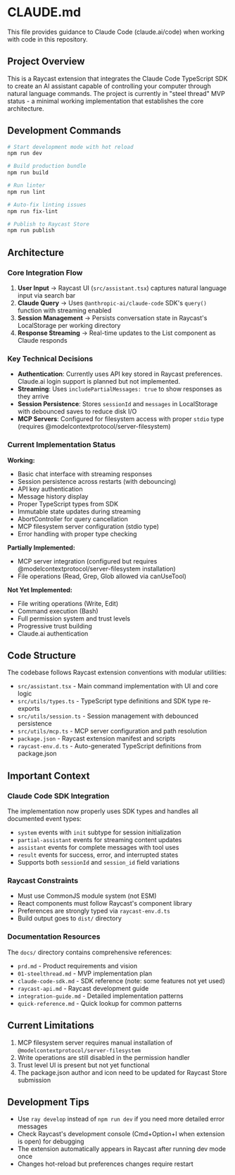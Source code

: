# CLAUDE.md

This file provides guidance to Claude Code (claude.ai/code) when working with code in this repository.

## Project Overview

This is a Raycast extension that integrates the Claude Code TypeScript SDK to create an AI assistant capable of controlling your computer through natural language commands. The project is currently in "steel thread" MVP status - a minimal working implementation that establishes the core architecture.

## Development Commands

```bash
# Start development mode with hot reload
npm run dev

# Build production bundle
npm run build

# Run linter
npm run lint

# Auto-fix linting issues
npm run fix-lint

# Publish to Raycast Store
npm run publish
```

## Architecture

### Core Integration Flow
1. **User Input** → Raycast UI (`src/assistant.tsx`) captures natural language input via search bar
2. **Claude Query** → Uses `@anthropic-ai/claude-code` SDK's `query()` function with streaming enabled
3. **Session Management** → Persists conversation state in Raycast's LocalStorage per working directory
4. **Response Streaming** → Real-time updates to the List component as Claude responds

### Key Technical Decisions

- **Authentication**: Currently uses API key stored in Raycast preferences. Claude.ai login support is planned but not implemented.
- **Streaming**: Uses `includePartialMessages: true` to show responses as they arrive
- **Session Persistence**: Stores `sessionId` and `messages` in LocalStorage with debounced saves to reduce disk I/O
- **MCP Servers**: Configured for filesystem access with proper `stdio` type (requires @modelcontextprotocol/server-filesystem)

### Current Implementation Status

**Working:**
- Basic chat interface with streaming responses
- Session persistence across restarts (with debouncing)
- API key authentication
- Message history display
- Proper TypeScript types from SDK
- Immutable state updates during streaming
- AbortController for query cancellation
- MCP filesystem server configuration (stdio type)
- Error handling with proper type checking

**Partially Implemented:**
- MCP server integration (configured but requires @modelcontextprotocol/server-filesystem installation)
- File operations (Read, Grep, Glob allowed via canUseTool)

**Not Yet Implemented:**
- File writing operations (Write, Edit)
- Command execution (Bash)
- Full permission system and trust levels
- Progressive trust building
- Claude.ai authentication

## Code Structure

The codebase follows Raycast extension conventions with modular utilities:

- `src/assistant.tsx` - Main command implementation with UI and core logic
- `src/utils/types.ts` - TypeScript type definitions and SDK type re-exports
- `src/utils/session.ts` - Session management with debounced persistence
- `src/utils/mcp.ts` - MCP server configuration and path resolution
- `package.json` - Raycast extension manifest and scripts
- `raycast-env.d.ts` - Auto-generated TypeScript definitions from package.json

## Important Context

### Claude Code SDK Integration
The implementation now properly uses SDK types and handles all documented event types:
- `system` events with `init` subtype for session initialization
- `partial-assistant` events for streaming content updates
- `assistant` events for complete messages with tool uses
- `result` events for success, error, and interrupted states
- Supports both `sessionId` and `session_id` field variations

### Raycast Constraints
- Must use CommonJS module system (not ESM)
- React components must follow Raycast's component library
- Preferences are strongly typed via `raycast-env.d.ts`
- Build output goes to `dist/` directory

### Documentation Resources
The `docs/` directory contains comprehensive references:
- `prd.md` - Product requirements and vision
- `01-steelthread.md` - MVP implementation plan
- `claude-code-sdk.md` - SDK reference (note: some features not yet used)
- `raycast-api.md` - Raycast development guide
- `integration-guide.md` - Detailed implementation patterns
- `quick-reference.md` - Quick lookup for common patterns

## Current Limitations

1. MCP filesystem server requires manual installation of `@modelcontextprotocol/server-filesystem`
2. Write operations are still disabled in the permission handler
3. Trust level UI is present but not yet functional
4. The package.json author and icon need to be updated for Raycast Store submission

## Development Tips

- Use `ray develop` instead of `npm run dev` if you need more detailed error messages
- Check Raycast's development console (Cmd+Option+I when extension is open) for debugging
- The extension automatically appears in Raycast after running dev mode once
- Changes hot-reload but preferences changes require restart